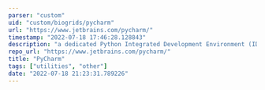 ```yaml
---
parser: "custom"
uid: "custom/biogrids/pycharm"
url: "https://www.jetbrains.com/pycharm/"
timestamp: "2022-07-18 17:46:28.128843"
description: "a dedicated Python Integrated Development Environment (IDE) providing a wide range of essential tools for Python developers, tightly integrated together to create a convenient environment for productive Python, web, and data science development."
repo_url: "https://www.jetbrains.com/pycharm/"
title: "PyCharm"
tags: ["utilities", "other"]
date: "2022-07-18 21:23:31.789226"
---
```

